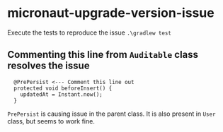 # micronaut-upgrade-version-issue
Execute the tests to reproduce the issue
`.\gradlew test`

## Commenting this line from `Auditable` class resolves the issue
```
  @PrePersist <--- Comment this line out
  protected void beforeInsert() {
    updatedAt = Instant.now();
  }
```
`PrePersist` is causing issue in the parent class. It is also present in `User` class, but seems to work fine.
